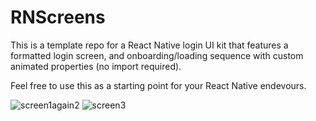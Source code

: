 # RNScreens
This is a template repo for a React Native login UI kit that features a formatted login screen, and onboarding/loading sequence with custom animated properties (no import required).

Feel free to use this as a starting point for your React Native endevours. 


![screen1again2](https://user-images.githubusercontent.com/90425848/161652451-a2c12afe-76a6-4190-8629-e3930a437f41.png)
![screen3](https://user-images.githubusercontent.com/90425848/161652459-c26e8dd1-61b7-40de-9e51-b48eb1d31a4f.gif)
